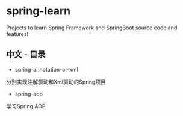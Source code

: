 # spring-learn

Projects to learn Spring Framework and SpringBoot source code and features!



## 中文 - 目录

- spring-annotation-or-xml

分别实现注解驱动和Xml驱动的Spring项目

- spring-aop

学习Spring AOP

